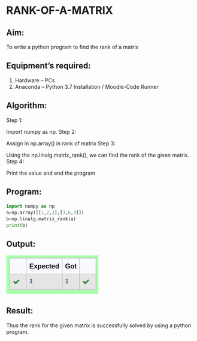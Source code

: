 # RANK-OF-A-MATRIX
## Aim:
To write a python program to find the rank of a matrix
## Equipment’s required:
1. 	Hardware – PCs
2. 	Anaconda – Python 3.7 Installation / Moodle-Code Runner
## Algorithm:
Step 1:

Import numpy as np.
Step 2:

Assign in np.array() in rank of matrix
Step 3:

Using the np.linalg.matrix_rank(), we can find the rank of the given matrix.
Step 4:

Print the value and end the program
## Program:
```py
import numpy as np
a=np.array([[1,2,3],[3,6,9]])
b=np.linalg.matrix_rank(a)
print(b)
```
## Output:
![output](/op.png)
## Result:
Thus the rank for the given matrix is successfully solved by  using a python program.

